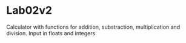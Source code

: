 # Lab02v2
Calculator with functions for addition, substraction, multiplication and division. Input in floats and integers. 
